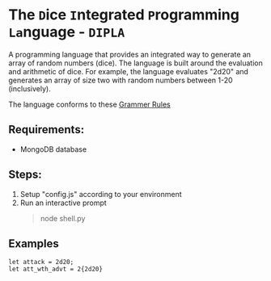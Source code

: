 # The `D`ice `I`ntegrated `P`rogramming `La`nguage - `DIPLA`
A programming language that provides an integrated way to generate an array of random numbers (dice). The language is built around the evaluation and arithmetic of dice. For example, the language evaluates "2d20" and generates an array of size two with random numbers between 1-20 (inclusively).    

The language conforms to these [Grammer Rules](grammar.md)

## Requirements:
- MongoDB database

## Steps:

1. Setup "config.js" according to your environment
2. Run an interactive prompt 
    > node shell.py

## Examples

```
let attack = 2d20;
let att_wth_advt = 2{2d20} 
```